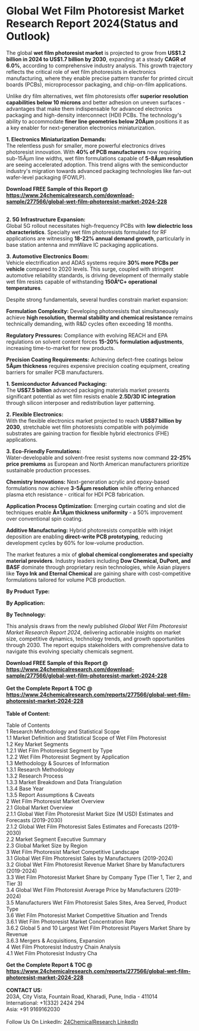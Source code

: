 <h1>Global Wet Film Photoresist Market Research Report 2024(Status and Outlook)</h1><p>The global <strong>wet film photoresist market</strong> is projected to grow from <strong>US$1.2 billion in 2024 to US$1.7 billion by 2030</strong>, expanding at a steady <strong>CAGR of 6.0%</strong>, according to comprehensive industry analysis. This growth trajectory reflects the critical role of wet film photoresists in electronics manufacturing, where they enable precise pattern transfer for printed circuit boards (PCBs), microprocessor packaging, and chip-on-film applications.</p><p>Unlike dry film alternatives, wet film photoresists offer <strong>superior resolution capabilities below 10 microns</strong> and better adhesion on uneven surfaces - advantages that make them indispensable for advanced electronics packaging and high-density interconnect (HDI) PCBs. The technology's ability to accommodate <strong>finer line geometries below 20Âµm</strong> positions it as a key enabler for next-generation electronics miniaturization.</p><p><strong>1. Electronics Miniaturization Demands:</strong><br>
The relentless push for smaller, more powerful electronics drives photoresist innovation. With <strong>40% of PCB manufacturers</strong> now requiring sub-15Âµm line widths, wet film formulations capable of <strong>5-8Âµm resolution</strong> are seeing accelerated adoption. This trend aligns with the semiconductor industry's migration towards advanced packaging technologies like fan-out wafer-level packaging (FOWLP).</p><div><b>Download FREE Sample of this Report @ 
            <a href="https://www.24chemicalresearch.com/download-sample/277566/global-wet-film-photoresist-market-2024-228">
            https://www.24chemicalresearch.com/download-sample/277566/global-wet-film-photoresist-market-2024-228</a></b></div><br><p><strong>2. 5G Infrastructure Expansion:</strong><br>
Global 5G rollout necessitates high-frequency PCBs with <strong>low dielectric loss characteristics</strong>. Specialty wet film photoresists formulated for RF applications are witnessing <strong>18-22% annual demand growth</strong>, particularly in base station antenna and mmWave IC packaging applications.</p><p><strong>3. Automotive Electronics Boom:</strong><br>
Vehicle electrification and ADAS systems require <strong>30% more PCBs per vehicle</strong> compared to 2020 levels. This surge, coupled with stringent automotive reliability standards, is driving development of thermally stable wet film resists capable of withstanding <strong>150Â°C+ operational temperatures</strong>.</p><p>Despite strong fundamentals, several hurdles constrain market expansion:</p><p><strong>Formulation Complexity:</strong> Developing photoresists that simultaneously achieve <strong>high resolution, thermal stability and chemical resistance</strong> remains technically demanding, with R&amp;D cycles often exceeding 18 months.</p><p><strong>Regulatory Pressures:</strong> Compliance with evolving REACH and EPA regulations on solvent content forces <strong>15-20% formulation adjustments</strong>, increasing time-to-market for new products.</p><p><strong>Precision Coating Requirements:</strong> Achieving defect-free coatings below <strong>5Âµm thickness</strong> requires expensive precision coating equipment, creating barriers for smaller PCB manufacturers.</p><p><strong>1. Semiconductor Advanced Packaging:</strong><br>
The <strong>US$7.5 billion</strong> advanced packaging materials market presents significant potential as wet film resists enable <strong>2.5D/3D IC integration</strong> through silicon interposer and redistribution layer patterning.</p><p><strong>2. Flexible Electronics:</strong><br>
With the flexible electronics market projected to reach <strong>US$87 billion by 2030</strong>, stretchable wet film photoresists compatible with polyimide substrates are gaining traction for flexible hybrid electronics (FHE) applications.</p><p><strong>3. Eco-Friendly Formulations:</strong><br>
Water-developable and solvent-free resist systems now command <strong>22-25% price premiums</strong> as European and North American manufacturers prioritize sustainable production processes.</p><p><strong>Chemistry Innovations:</strong> Next-generation acrylic and epoxy-based formulations now achieve <strong>3-5Âµm resolution</strong> while offering enhanced plasma etch resistance - critical for HDI PCB fabrication.</p><p><strong>Application Process Optimization:</strong> Emerging curtain coating and slot die techniques enable <strong>Â±1Âµm thickness uniformity</strong> - a 50% improvement over conventional spin coating.</p><p><strong>Additive Manufacturing:</strong> Hybrid photoresists compatible with inkjet deposition are enabling <strong>direct-write PCB prototyping</strong>, reducing development cycles by 60% for low-volume production.</p><p>The market features a mix of <strong>global chemical conglomerates and specialty material providers</strong>. Industry leaders including <strong>Dow Chemical, DuPont, and BASF</strong> dominate through proprietary resin technologies, while Asian players like <strong>Toyo Ink and Eternal Chemical</strong> are gaining share with cost-competitive formulations tailored for volume PCB production.</p><p><strong>By Product Type:</strong></p><p><strong>By Application:</strong></p><p><strong>By Technology:</strong></p><p>This analysis draws from the newly published <em>Global Wet Film Photoresist Market Research Report 2024</em>, delivering actionable insights on market size, competitive dynamics, technology trends, and growth opportunities through 2030. The report equips stakeholders with comprehensive data to navigate this evolving specialty chemicals segment.</p><div><b>Download FREE Sample of this Report @ 
            <a href="https://www.24chemicalresearch.com/download-sample/277566/global-wet-film-photoresist-market-2024-228">
            https://www.24chemicalresearch.com/download-sample/277566/global-wet-film-photoresist-market-2024-228</a></b></div><br><div><b>Get the Complete Report & TOC @ 
            <a href="https://www.24chemicalresearch.com/reports/277566/global-wet-film-photoresist-market-2024-228">
            https://www.24chemicalresearch.com/reports/277566/global-wet-film-photoresist-market-2024-228</a></b></div><br>
            <b>Table of Content:</b><p>Table of Contents<br />
1 Research Methodology and Statistical Scope<br />
1.1 Market Definition and Statistical Scope of Wet Film Photoresist<br />
1.2 Key Market Segments<br />
1.2.1 Wet Film Photoresist Segment by Type<br />
1.2.2 Wet Film Photoresist Segment by Application<br />
1.3 Methodology & Sources of Information<br />
1.3.1 Research Methodology<br />
1.3.2 Research Process<br />
1.3.3 Market Breakdown and Data Triangulation<br />
1.3.4 Base Year<br />
1.3.5 Report Assumptions & Caveats<br />
2 Wet Film Photoresist Market Overview<br />
2.1 Global Market Overview<br />
2.1.1 Global Wet Film Photoresist Market Size (M USD) Estimates and Forecasts (2019-2030)<br />
2.1.2 Global Wet Film Photoresist Sales Estimates and Forecasts (2019-2030)<br />
2.2 Market Segment Executive Summary<br />
2.3 Global Market Size by Region<br />
3 Wet Film Photoresist Market Competitive Landscape<br />
3.1 Global Wet Film Photoresist Sales by Manufacturers (2019-2024)<br />
3.2 Global Wet Film Photoresist Revenue Market Share by Manufacturers (2019-2024)<br />
3.3 Wet Film Photoresist Market Share by Company Type (Tier 1, Tier 2, and Tier 3)<br />
3.4 Global Wet Film Photoresist Average Price by Manufacturers (2019-2024)<br />
3.5 Manufacturers Wet Film Photoresist Sales Sites, Area Served, Product Type<br />
3.6 Wet Film Photoresist Market Competitive Situation and Trends<br />
3.6.1 Wet Film Photoresist Market Concentration Rate<br />
3.6.2 Global 5 and 10 Largest Wet Film Photoresist Players Market Share by Revenue<br />
3.6.3 Mergers & Acquisitions, Expansion<br />
4 Wet Film Photoresist Industry Chain Analysis<br />
4.1 Wet Film Photoresist Industry Cha</p><div><b>Get the Complete Report & TOC @ 
            <a href="https://www.24chemicalresearch.com/reports/277566/global-wet-film-photoresist-market-2024-228">
            https://www.24chemicalresearch.com/reports/277566/global-wet-film-photoresist-market-2024-228</a></b></div><br><b>CONTACT US:</b><br>
            203A, City Vista, Fountain Road, Kharadi, Pune, India - 411014<br>
            International: +1(332) 2424 294<br>
            Asia: +91 9169162030 <br><br>
            Follow Us On LinkedIn: <a href="https://www.linkedin.com/company/24chemicalresearch/">24ChemicalResearch LinkedIn</a>